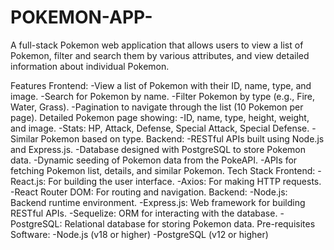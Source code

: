 # POKEMON-APP-

A full-stack Pokemon web application that allows users to view a list of Pokemon, filter and search them by various attributes, and view detailed information about individual Pokemon.

Features
Frontend:
-View a list of Pokemon with their ID, name, type, and image.
-Search for Pokemon by name.
-Filter Pokemon by type (e.g., Fire, Water, Grass).
-Pagination to navigate through the list (10 Pokemon per page).
Detailed Pokemon page showing:
-ID, name, type, height, weight, and image.
-Stats: HP, Attack, Defense, Special Attack, Special Defense.
-Similar Pokemon based on type.
Backend:
-RESTful APIs built using Node.js and Express.js.
-Database designed with PostgreSQL to store Pokemon data.
-Dynamic seeding of Pokemon data from the PokeAPI.
-APIs for fetching Pokemon list, details, and similar Pokemon.
Tech Stack
Frontend:
-React.js: For building the user interface.
-Axios: For making HTTP requests.
-React Router DOM: For routing and navigation.
Backend:
-Node.js: Backend runtime environment.
-Express.js: Web framework for building RESTful APIs.
-Sequelize: ORM for interacting with the database.
-PostgreSQL: Relational database for storing Pokemon data.
Pre-requisites
Software:
-Node.js (v18 or higher)
-PostgreSQL (v12 or higher)

